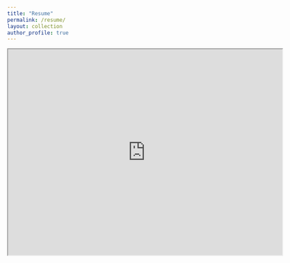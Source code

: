 ```yaml
---
title: "Resume"
permalink: /resume/
layout: collection
author_profile: true
---
```

<iframe src="https://drive.google.com/file/d/1Bm0paANTGgXTw6GbvI2Emq9U3QU_oUZX/preview" width="640" height="480" allow="autoplay"></iframe>
